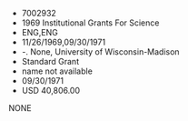 * 7002932
* 1969 Institutional Grants For Science
* ENG,ENG
* 11/26/1969,09/30/1971
* -. None, University of Wisconsin-Madison
* Standard Grant
*   name not available
* 09/30/1971
* USD 40,806.00

NONE